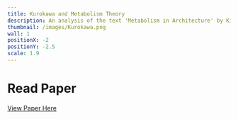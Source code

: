 ```yaml
---
title: Kurokawa and Metabolism Theory
description: An analysis of the text 'Metabolism in Architecture' by Kisho Kurokawa
thumbnail: /images/Kurokawa.png
wall: 1
positionX: -2
positionY: -2.5
scale: 1.9
---
```


# Read Paper
[View Paper Here](/files/KurokawaMetabolism.pdf)